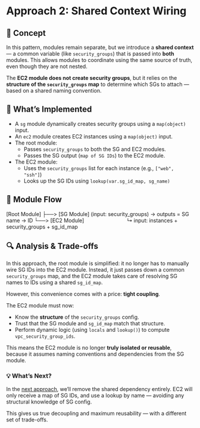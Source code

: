 # Approach 2: Shared Context Wiring

## 🧠 Concept

In this pattern, modules remain separate, but we introduce a **shared context** — a common variable (like `security_groups`) that is passed into **both** modules. This allows modules to coordinate using the same source of truth, even though they are not nested.

The **EC2 module does not create security groups**, but it relies on the **structure of the `security_groups` map** to determine which SGs to attach — based on a shared naming convention.

## 🧱 What’s Implemented

- A `sg` module dynamically creates security groups using a `map(object)` input.
- An `ec2` module creates EC2 instances using a `map(object)` input.
- The root module:
  - Passes `security_groups` to both the SG and EC2 modules.
  - Passes the SG output (`map of SG IDs`) to the EC2 module.
- The EC2 module:
  - Uses the `security_groups` list for each instance (e.g., `["web", "ssh"]`)
  - Looks up the SG IDs using `lookup(var.sg_id_map, sg_name)`

## 📂 Module Flow

[Root Module]
├──> [SG Module] (input: security_groups) → outputs = SG name → ID
└──> [EC2 Module]
        ↳ input: instances + security_groups + sg_id_map

## 🔍 Analysis & Trade-offs

In this approach, the root module is simplified: it no longer has to manually wire SG IDs into the EC2 module. Instead, it just passes down a common `security_groups` map, and the EC2 module takes care of resolving SG names to IDs using a shared `sg_id_map`.

However, this convenience comes with a price: **tight coupling**.

The EC2 module must now:

- Know the **structure** of the `security_groups` config.
- Trust that the SG module and `sg_id_map` match that structure.
- Perform dynamic logic (using `locals` and `lookup()`) to compute `vpc_security_group_ids`.

This means the EC2 module is no longer **truly isolated or reusable**, because it assumes naming conventions and dependencies from the SG module.

### 💡 What’s Next?

In the [next approach](../terraform-reuse-lookup/), we’ll remove the shared dependency entirely. EC2 will only receive a map of SG IDs, and use a lookup by name — avoiding any structural knowledge of SG config.

This gives us true decoupling and maximum reusability — with a different set of trade-offs.
